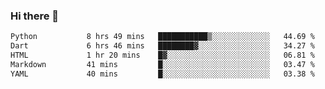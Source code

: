 ### Hi there 👋

<!--START_SECTION:waka-->

```txt
Python           8 hrs 49 mins   ███████████▒░░░░░░░░░░░░░   44.69 %
Dart             6 hrs 46 mins   ████████▓░░░░░░░░░░░░░░░░   34.27 %
HTML             1 hr 20 mins    █▓░░░░░░░░░░░░░░░░░░░░░░░   06.81 %
Markdown         41 mins         █░░░░░░░░░░░░░░░░░░░░░░░░   03.47 %
YAML             40 mins         █░░░░░░░░░░░░░░░░░░░░░░░░   03.38 %
```

<!--END_SECTION:waka-->


<!--
**AnkelMauCastillo/AnkelMauCastillo** is a ✨ _special_ ✨ repository because its `README.md` (this file) appears on your GitHub profile.

Here are some ideas to get you started:

- 🔭 I’m currently working on ...
- 🌱 I’m currently learning ...
- 👯 I’m looking to collaborate on ...
- 🤔 I’m looking for help with ...
- 💬 Ask me about ...
- 📫 How to reach me: ...
- 😄 Pronouns: ...
- ⚡ Fun fact: ...
-->
